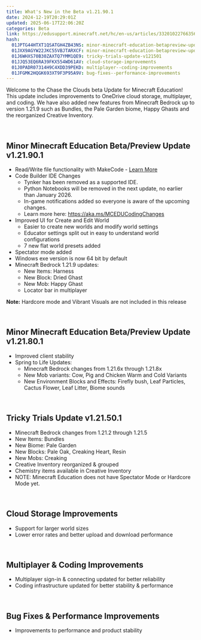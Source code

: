 ```yaml
---
title: What's New in the Beta v1.21.90.1
date: 2024-12-19T20:29:01Z
updated: 2025-06-17T22:06:20Z
categories: Beta
link: https://edusupport.minecraft.net/hc/en-us/articles/33201022766356-What-s-New-in-the-Beta-v1-21-90-1
hash:
  01JPTG44HTXT1QSATGH4ZB43NS: minor-minecraft-education-betapreview-update-v121901
  01JXX9AGYW22JKC55VBJTARXCF: minor-minecraft-education-betapreview-update-v121801
  01J6WHXS70B30ZAXTQ7YMM1QE9: tricky-trials-update-v121501
  01JJQ53EQ6RA39FKX554WD61AV: cloud-storage-improvements
  01J0PADR07314H9C4XDD39PEKD: multiplayer--coding-improvements
  01JFGMK2HQGK693XT9F3P95A9V: bug-fixes--performance-improvements
---
```


Welcome to the Chase the Clouds beta Update for Minecraft Education! This update includes improvements to OneDrive cloud storage, multiplayer, and coding. We have also added new features from Minecraft Bedrock up to version 1.21.9 such as Bundles, the Pale Garden biome, Happy Ghasts and the reorganized Creative Inventory.

 

## **Minor Minecraft Education Beta/Preview Update v1.21.90.1**

- Read/Write file functionality with MakeCode - [Learn More](http://aka.ms/CodeBuilderExtFiles)
- Code Builder IDE Changes
  - Tynker has been removed as a supported IDE.
  - Python Notebooks will be removed in the next update, no earlier than January 2026.
  - In-game notifications added so everyone is aware of the upcoming changes.
  - Learn more here: <https://aka.ms/MCEDUCodingChanges>
- Improved UI for Create and Edit World
  - Easier to create new worlds and modify world settings
  - Educator settings split out in easy to understand world configurations
  - 7 new flat world presets added
- Spectator mode added 
- Windows exe version is now 64 bit by default
- Minecraft Bedrock 1.21.9 updates:
  - New Items: Harness
  - New Block: Dried Ghast
  - New Mob: Happy Ghast
  - Locator bar in multiplayer

**Note:** Hardcore mode and Vibrant Visuals are not included in this release

 

## **Minor Minecraft Education Beta/Preview Update v1.21.80.1**

- Improved client stability
- Spring to Life Updates:
  - Minecraft Bedrock changes from 1.21.6x through 1.21.8x
  - New Mob variants: Cow, Pig and Chicken Warm and Cold Variants
  - New Environment Blocks and Effects: Firefly bush, Leaf Particles, Cactus Flower, Leaf Litter, Biome sounds

 

## **Tricky Trials Update v1.21.50.1**

- Minecraft Bedrock changes from 1.21.2 through 1.21.5
- New Items: Bundles
- New Biome: Pale Garden
- New Blocks: Pale Oak, Creaking Heart, Resin
- New Mobs: Creaking
- Creative Inventory reorganized & grouped
- Chemistry items available in Creative Inventory
- NOTE: Minecraft Education does not have Spectator Mode or Hardcore Mode yet.

 

## **Cloud Storage Improvements**

- Support for larger world sizes
- Lower error rates and better upload and download performance 

 

## **Multiplayer & Coding Improvements**

- Multiplayer sign-in & connecting updated for better reliability
- Coding infrastructure updated for better stability & performance

 

## **Bug Fixes & Performance Improvements**

- Improvements to performance and product stability
